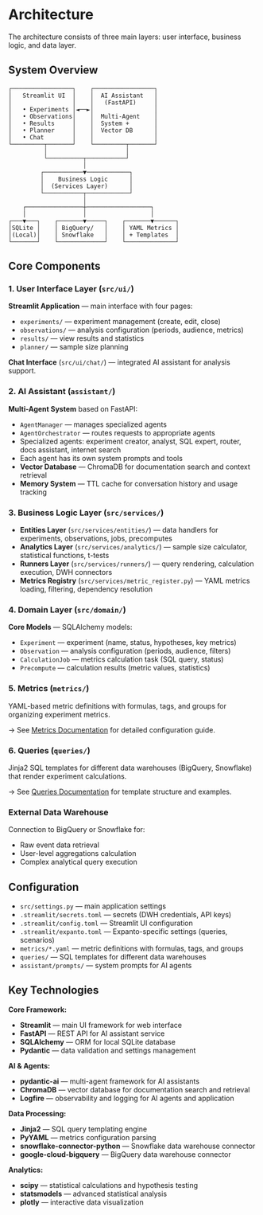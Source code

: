 # Architecture

The architecture consists of three main layers: user interface, business logic, and data layer.

## System Overview

```
┌─────────────────┐    ┌─────────────────┐
│   Streamlit UI  │    │  AI Assistant   │
│                 │    │   (FastAPI)     │
│   • Experiments │◄──►│                 │
│   • Observations│    │  Multi-Agent    │
│   • Results     │    │  System +       │
│   • Planner     │    │  Vector DB      │
│   • Chat        │    │                 │
└─────────┬───────┘    └─────────┬───────┘
          │                      │
          └──────────┬───────────┘
                     │
         ┌───────────▼────────────┐
         │    Business Logic      │
         │  (Services Layer)      │
         └───────────┬────────────┘
                     │
    ┌────────────────┼──────────────────┐
    │                │                  │
┌───▼───┐    ┌───────▼─────┐    ┌───────▼──────┐
│SQLite │    │ BigQuery/   │    │ YAML Metrics │
│(Local)│    │ Snowflake   │    │ + Templates  │
└───────┘    └─────────────┘    └──────────────┘
```

## Core Components

### 1. User Interface Layer (`src/ui/`)

**Streamlit Application** — main interface with four pages:
- `experiments/` — experiment management (create, edit, close)
- `observations/` — analysis configuration (periods, audience, metrics)
- `results/` — view results and statistics
- `planner/` — sample size planning

**Chat Interface** (`src/ui/chat/`) — integrated AI assistant for analysis support.

### 2. AI Assistant (`assistant/`)

**Multi-Agent System** based on FastAPI:
- `AgentManager` — manages specialized agents
- `AgentOrchestrator` — routes requests to appropriate agents
- Specialized agents: experiment creator, analyst, SQL expert, router, docs assistant, internet search
- Each agent has its own system prompts and tools
- **Vector Database** — ChromaDB for documentation search and context retrieval
- **Memory System** — TTL cache for conversation history and usage tracking

### 3. Business Logic Layer (`src/services/`)

- **Entities Layer** (`src/services/entities/`) — data handlers for experiments, observations, jobs, precomputes
- **Analytics Layer** (`src/services/analytics/`) — sample size calculator, statistical functions, t-tests
- **Runners Layer** (`src/services/runners/`) — query rendering, calculation execution, DWH connectors
- **Metrics Registry** (`src/services/metric_register.py`) — YAML metrics loading, filtering, dependency resolution

### 4. Domain Layer (`src/domain/`)

**Core Models** — SQLAlchemy models:
- `Experiment` — experiment (name, status, hypotheses, key metrics)
- `Observation` — analysis configuration (periods, audience, filters)
- `CalculationJob` — metrics calculation task (SQL query, status)
- `Precompute` — calculation results (metric values, statistics)

### 5. Metrics (`metrics/`)

YAML-based metric definitions with formulas, tags, and groups for organizing experiment metrics.

→ See [Metrics Documentation](metrics.md) for detailed configuration guide.

### 6. Queries (`queries/`)

Jinja2 SQL templates for different data warehouses (BigQuery, Snowflake) that render experiment calculations.

→ See [Queries Documentation](queries.md) for template structure and examples.

### External Data Warehouse

Connection to BigQuery or Snowflake for:
- Raw event data retrieval
- User-level aggregations calculation
- Complex analytical query execution

## Configuration

- `src/settings.py` — main application settings
- `.streamlit/secrets.toml` — secrets (DWH credentials, API keys)
- `.streamlit/config.toml` — Streamlit UI configuration
- `.streamlit/expanto.toml` — Expanto-specific settings (queries, scenarios)
- `metrics/*.yaml` — metric definitions with formulas, tags, and groups
- `queries/` — SQL templates for different data warehouses
- `assistant/prompts/` — system prompts for AI agents

## Key Technologies

**Core Framework:**
- **Streamlit** — main UI framework for web interface
- **FastAPI** — REST API for AI assistant service
- **SQLAlchemy** — ORM for local SQLite database
- **Pydantic** — data validation and settings management

**AI & Agents:**
- **pydantic-ai** — multi-agent framework for AI assistants
- **ChromaDB** — vector database for documentation search and retrieval
- **Logfire** — observability and logging for AI agents and application

**Data Processing:**
- **Jinja2** — SQL query templating engine
- **PyYAML** — metrics configuration parsing
- **snowflake-connector-python** — Snowflake data warehouse connector
- **google-cloud-bigquery** — BigQuery data warehouse connector

**Analytics:**
- **scipy** — statistical calculations and hypothesis testing
- **statsmodels** — advanced statistical analysis
- **plotly** — interactive data visualization
